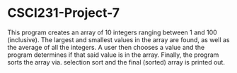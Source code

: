 # CSCI231-Project-7
This program creates an array of 10 integers ranging between 1 and 100 (inclusive). The largest and smallest values in the array are found, as well as the average of all the integers. A user then chooses a value and the program determines if that said value is in the array. Finally, the program sorts the array via. selection sort and the final (sorted) array is printed out.
